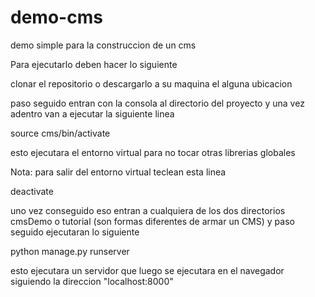 # demo-cms
demo simple para la construccion de un cms


Para ejecutarlo deben hacer lo siguiente

clonar el repositorio o descargarlo a su maquina el alguna ubicacion
 
 paso seguido entran con la consola al directorio del proyecto y una vez adentro van a ejecutar la siguiente linea

 source cms/bin/activate

 esto ejecutara el entorno virtual para no tocar otras librerias globales

 Nota: para salir del entorno virtual teclean esta linea

 deactivate


 uno vez conseguido eso entran a cualquiera de los dos directorios cmsDemo o tutorial (son formas diferentes de armar un CMS) y paso seguido ejecutaran lo siguiente


 python manage.py runserver 


 esto ejecutara un servidor que luego se ejecutara en el navegador siguiendo la direccion  "localhost:8000"
